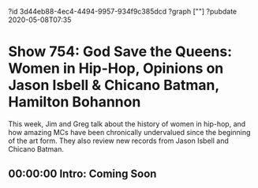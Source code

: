 ?id 3d44eb88-4ec4-4494-9957-934f9c385dcd
?graph [""]
?pubdate 2020-05-08T07:35

# Show 754: God Save the Queens: Women in Hip-Hop, Opinions on Jason Isbell & Chicano Batman, Hamilton Bohannon

This week, Jim and Greg talk about the history of women in hip-hop, and how amazing MCs have been chronically undervalued since the beginning of the art form. They also review new records from Jason Isbell and Chicano Batman.

## 00:00:00 Intro: Coming Soon